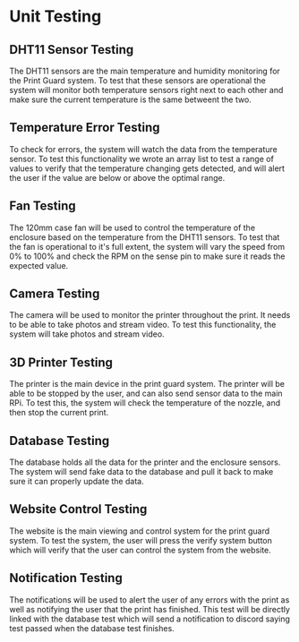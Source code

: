 # Unit Testing

## DHT11 Sensor Testing
The DHT11 sensors are the main temperature and humidity monitoring for the Print Guard system. To test that these sensors are operational the system will monitor both temperature sensors right next to each other and make sure the current temperature is the same betweent the two.

## Temperature Error Testing
To check for errors, the system will watch the data from the temperature sensor. To test this functionality we wrote an array list to test a range of values to verify that the temperature changing gets detected, and will alert the user if the value are below or above the optimal range.

## Fan Testing
The 120mm case fan will be used to control the temperature of the enclosure based on the temperature from the DHT11 sensors. To test that the fan is operational to it's full extent, the system will vary the speed from 0% to 100% and check the RPM on the sense pin to make sure it reads the expected value.

## Camera Testing
The camera will be used to monitor the printer throughout the print. It needs to be able to take photos and stream video. To test this functionality, the system will take photos and stream video.

## 3D Printer Testing
The printer is the main device in the print guard system. The printer will be able to be stopped by the user, and can also send sensor data to the main RPi. To test this, the system will check the temperature of the nozzle, and then stop the current print.

## Database Testing
The database holds all the data for the printer and the enclosure sensors. The system will send fake data to the database and pull it back to make sure it can properly update the data.

## Website Control Testing
The website is the main viewing and control system for the print guard system. To test the system, the user will press the verify system button which will verify that the user can control the system from the website.

## Notification Testing
The notifications will be used to alert the user of any errors with the print as well as notifying the user that the print has finished. This test will be directly linked with the database test which will send a notification to discord saying test passed when the database test finishes.
